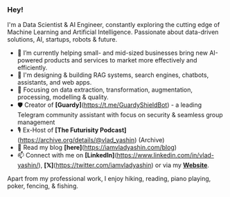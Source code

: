 ### Hey!

I'm a Data Scientist & AI Engineer, constantly exploring the cutting edge of Machine Learning and Artificial Intelligence. Passionate about data-driven solutions, AI, startups, robots & future.

- 🔭 I’m currently helping small- and mid-sized businesses bring new AI-powered products and services to market more effectively and efficiently.
- 🌱 I'm designing & building RAG systems, search engines, chatbots, assistants, and web apps.
- 🔎 Focusing on data extraction, transformation, augmentation, processing, modelling & quality.
- 🛡️ Creator of **[Guardy]**(https://t.me/GuardyShieldBot) - a leading Telegram community assistant with focus on security & seamless group management
- 🎙️ Ex-Host of **[The Futurisity Podcast]**(https://archive.org/details/@vlad_yashin) (Archive)
- 💬 Read my blog **[here]**(https://iamvladyashin.com/blog)
- 📫 Connect with me on **[LinkedIn]**(https://www.linkedin.com/in/vlad-yashin/), **[𝕏]**(https://twitter.com/iamvladyashin) or via my **[Website](https://iamvladyashin.com/)**.

Apart from my professional work, I enjoy hiking, reading, piano playing, poker, fencing, & fishing.
